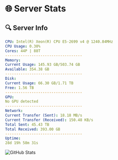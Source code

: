 # 🌐 Server Stats
## 🔍 Server Info
```yaml
CPU: Intel(R) Xeon(R) CPU E5-2699 v4 @ 1240.84MHz
CPU Usage: 0.30%
Cores: 44P | 88T
-----------------------------------
Memory:
Current Usage: 145.93 GB/503.74 GB
Available: 354.38 GB
-----------------------------------
Disk:
Current Usage: 66.30 GB/1.71 TB
Free: 1.56 TB
-----------------------------------
GPU:
No GPU detected
-----------------------------------
Network:
Current Transfer (Sent): 18.18 MB/s
Current Transfer (Received): 150.48 KB/s
Total Sent: 45.43 TB
Total Received: 393.00 GB
-----------------------------------
Uptime:
28d 19h 58m 31s
```
![GitHub Stats](https://img.shields.io/badge/Updated-2025-04-05_17:21:20-blue)